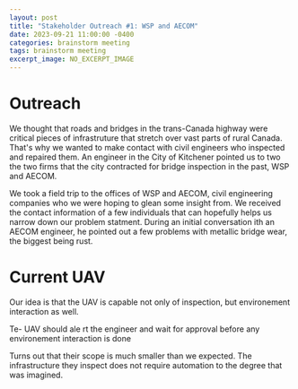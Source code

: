 ```yaml
---
layout: post
title: "Stakeholder Outreach #1: WSP and AECOM"
date: 2023-09-21 11:00:00 -0400
categories: brainstorm meeting
tags: brainstorm meeting
excerpt_image: NO_EXCERPT_IMAGE
---
```


# Outreach

We thought that roads and bridges in the trans-Canada highway were critical pieces of infrastruture that stretch over vast parts of rural Canada.
That's why we wanted to make contact with civil engineers who inspected and repaired them.
An engineer in the City of Kitchener pointed us to two the two firms that the city contracted for bridge inspection in the past, WSP and AECOM.

We took a field trip to the offices of WSP and AECOM, civil engineering companies who we were hoping to glean some insight from. We received the contact information of a few individuals that can hopefully helps us narrow down our problem statment. During an initial conversation  ith an AECOM engineer, he pointed out a few problems with metallic bridge wear, the biggest being rust.

# Current UAV

Our idea is that the UAV is capable not only of inspection, but environement interaction as well.

Te- UAV should ale rt the engineer and wait for approval before any environement interaction is done


Turns out that their scope is much smaller than we expected. The infrastructure they inspect does not require automation to the degree that was imagined.